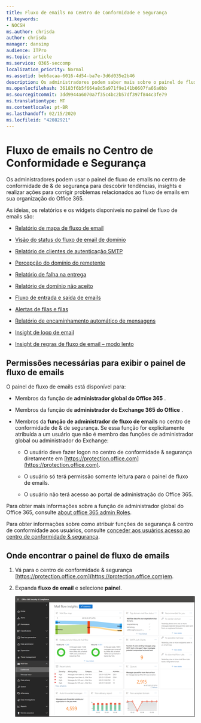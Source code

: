 ```yaml
---
title: Fluxo de emails no Centro de Conformidade e Segurança
f1.keywords:
- NOCSH
ms.author: chrisda
author: chrisda
manager: dansimp
audience: ITPro
ms.topic: article
ms.service: O365-seccomp
localization_priority: Normal
ms.assetid: beb6acaa-6016-4d54-ba7e-3d6d035e2b46
description: Os administradores podem saber mais sobre o painel de fluxo de emails no centro de conformidade de & de segurança.
ms.openlocfilehash: 36183f6b5f664a8d5a971f9e141b0607fa66a0bb
ms.sourcegitcommit: 3dd9944a6070a7f35c4bc2b57df397f844c3fe79
ms.translationtype: MT
ms.contentlocale: pt-BR
ms.lasthandoff: 02/15/2020
ms.locfileid: "42082921"
---
```

# <a name="mail-flow-insights-in-the-security--compliance-center"></a>Fluxo de emails no Centro de Conformidade e Segurança

Os administradores podem usar o painel de fluxo de emails no centro de conformidade de & de segurança para descobrir tendências, insights e realizar ações para corrigir problemas relacionados ao fluxo de emails em sua organização do Office 365.

As ideias, os relatórios e os widgets disponíveis no painel de fluxo de emails são:

- [Relatório de mapa de fluxo de email](mfi-mail-flow-map-report.md)

- [Visão do status do fluxo de email de domínio](mfi-domain-mail-flow-status-insight.md)

- [Relatório de clientes de autenticação SMTP](mfi-smtp-auth-clients-report.md)

- [Percepção do domínio do remetente](mfi-sender-domain-insight.md)

- [Relatório de falha na entrega](mfi-non-delivery-report.md)

- [Relatório de domínio não aceito](mfi-non-accepted-domain-report.md)

- [Fluxo de entrada e saída de emails](mfi-outbound-and-inbound-mail-flow.md)

- [Alertas de filas e filas](mfi-queue-alerts-and-queues.md)

- [Relatório de encaminhamento automático de mensagens](mfi-auto-forwarded-messages-report.md)

- [Insight de loop de email](mfi-mail-loop-insight.md)

- [Insight de regras de fluxo de email – modo lento](mfi-slow-mail-flow-rules-insight.md)

## <a name="permissions-required-to-view-the-mail-flow-dashboard"></a>Permissões necessárias para exibir o painel de fluxo de emails

O painel de fluxo de emails está disponível para:

- Membros da função de **administrador global do Office 365** .

- Membros da função de **administrador do Exchange 365 do Office** .

- Membros da **função de administrador de fluxo de emails** no centro de conformidade de & de segurança. Se essa função for explicitamente atribuída a um usuário que não é membro das funções de administrador global ou administrador do Exchange:

  - O usuário deve fazer logon no centro de conformidade & segurança diretamente em [https://protection.office.com](https://protection.office.com).

  - O usuário só terá permissão somente leitura para o painel de fluxo de emails.

  - O usuário não terá acesso ao portal de administração do Office 365.

Para obter mais informações sobre a função de administrador global do Office 365, consulte [about office 365 admin Roles](https://docs.microsoft.com/office365/admin/add-users/about-admin-roles).

Para obter informações sobre como atribuir funções de segurança & centro de conformidade aos usuários, consulte [conceder aos usuários acesso ao centro de conformidade & segurança](https://docs.microsoft.com/office365/securitycompliance/grant-access-to-the-security-and-compliance-center).

## <a name="where-to-find-the-mail-flow-dashboard"></a>Onde encontrar o painel de fluxo de emails

1. Vá para o centro de conformidade & segurança [https://protection.office.com](https://protection.office.com)em.

2. Expanda **fluxo de email** e selecione **painel**.

   ![O painel de fluxo de emails no centro de conformidade & segurança do Office 365](../../media/mail-flow-dashboard-v2.png)
